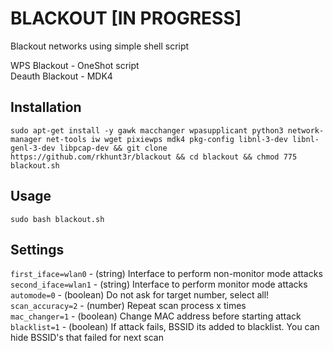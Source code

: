 # BLACKOUT [IN PROGRESS]

Blackout networks using simple shell script

WPS Blackout - OneShot script  
Deauth Blackout - MDK4

## Installation

`sudo apt-get install -y gawk macchanger wpasupplicant python3 network-manager net-tools iw wget pixiewps mdk4 pkg-config libnl-3-dev libnl-genl-3-dev libpcap-dev && git clone https://github.com/rkhunt3r/blackout && cd blackout && chmod 775 blackout.sh`

## Usage
`sudo bash blackout.sh`

## Settings

`first_iface=wlan0` - (string) Interface to perform non-monitor mode attacks  
`second_iface=wlan1` - (string) Interface to perform monitor mode attacks  
`automode=0` - (boolean) Do not ask for target number, select all!    
`scan_accuracy=2` - (number) Repeat scan process x times  
`mac_changer=1` - (boolean) Change MAC address before starting attack  
`blacklist=1` - (boolean) If attack fails, BSSID its added to blacklist. You can hide BSSID's that failed for next scan

